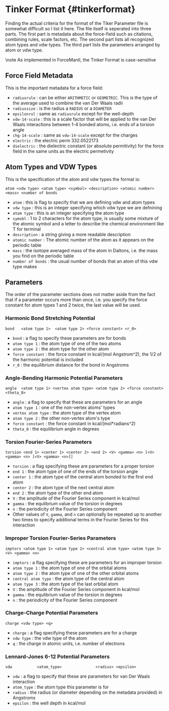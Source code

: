Tinker Format                                                    {#tinkerformat}
=============

Finding the actual criteria for the format of the Tiker Parameter file is
somewhat difficult so I list it here.  The file itself is seperated into three
parts.  The first part is metadata about the force-field such as citations,
combining rules, scale factors, etc.  The second part lists all recognized atom
types and vdw types.  The third part lists the parameters arranged by atom or
vdw type.

\note As implemented in ForceManII, the Tinker Format is case-sensitive

## Force Field Metadata

This is the important metadata for a force field:

- `radiusrule` : can be either `ARITHMETIC` or `GEOMETRIC`.  This is the type of
   the average used to combine the van Der Waals radii
- `radiussize` : is the radius a `RADIUS` or a `DIAMETER`
- `epsilonrul` : same as `radiusrule` except for the well-depth
- `vdw-14-scale` : this is a scale factor that will be applied to the van Der 
   Waals interactions between 1-4 bonded atoms, i.e. ends of a torsion angle
- `chg-14-scale` : same as `vdw-14-scale` except for the charges
- `electric` : the electric perm                332.0522173
- `dielectric` : the dielectric constant (or absolute permitivity) for the force
   field in the same units as the electric permetivity

## Atom Types and VDW Types

This is the specification of the atom and vdw types the format is:

```
atom <vdw type> <atom type> <symbol> <description> <atomic number> <mass> <number of bonds
```

- `atom` : this is flag to specify that we are defining vdw and atom types
- `vdw type` : this is an integer specifying which vdw type we are defnining
- `atom type` : this is an integer specifying the atom type
- `symobl` : 1 to 2 characters for the atom type, is usually some mixture of the atomic
  symbol and a letter to describe the chemical environment like T for terminal
- `description` : a string giving a more readable description
- `atomic number` : The atomic number of the atom as it appears on the periodic
  table
- `mass` : the isotope averaged mass of the atom in Daltons, i.e. the mass you 
  find on the periodic table
- `number of bonds` : the usual number of bonds that an atom of this vdw type
  makes

## Parameters

The order of the parameter sections does not matter aside from the fact that if
a parameter occurs more than once, i.e. you specify the force constant for
atom types 1 and 2 twice, the last value will be used.

### Harmonic Bond Stretching Potential

```
bond   <atom type 1>  <atom type 2> <force constant> <r_0>
```

- `bond` : a flag to specify these parameters are for bonds
- `atom type 1` : the atom type of one of the two atoms
- `atom type 2` : the atom type for the other atom
- `force constant` : the force constant in kcal/(mol Angstrom^2), the 1/2 of
  the harmonic potential is included
- `r_0` : the equilibrium distance for the bond in Angstroms

### Angle-Bending Harmonic Potential Parameters

```
angle  <atom type 1> <vertex atom type> <atom type 2> <force constant> <theta_0>
```

- `angle` : a flag to specify that these are parameters for an angle
- `atom type 1` : one of the non-vertex atoms' types
- `vertex atom type` : the atom type of the vertex atom
- `atom type 2` : the other non-vertex atom's type
- `force constant` : the force constant in kcal/(mol*radians^2)
- `theta_0` : the equilibrium angle in degrees

### Torsion Fourier-Series Parameters
```
torsion <end 1> <center 1> <center 2> <end 2> <V> <gamma> <n> [<V> <gamma> <n> [<V> <gamma> <n>]] 
```

- `torsion` : a flag specifying these are parameters for a proper torsion
- `end 1` : the atom type of one of the ends of the torsion angle
- `center 1` : the atom type of the central atom bonded to the first end atom
- `center 2` : the atom type of the next central atom
- `end 2` : the atom type of the other end atom
- `V` : the amplitude of the Fourier Series component in kcal/mol
- `gamma` : the equlibrium value of the torsion in degrees
- `n` : the periodicity of the Fourier Series component
- Other values of `V`, `gamma`, and `n` can optionally be repeated up to another
  two times to specify additional terms in the Fourier Series for this 
  interaction

### Improper Torsion Fourier-Series Parameters
```
imptors <atom type 1> <atom type 2> <central atom type> <atom type 3> <V> <gamma> <n>
```

- `imptors` : a flag specifying these are parameters for an improper torsion
- `atom type 1` : the atom type of one of the orbital atoms
- `atom type 2` : the atom type of one of the other orbital atoms
- `central atom type` : the atom type of the central atom
- `atom type 3` : the atom type of the last orbital atom
- `V` : the amplitude of the Fourier Series component in kcal/mol
- `gamma` : the equlibrium value of the torsion in degrees
- `n` : the periodicity of the Fourier Series component

### Charge-Charge Potential Parameters

```
charge <vdw type> <q>
```

- `charge` : a flag specifying these parameters are for a charge
- `vdw type` : the vdw type of the atom
- `q` : the charge in atomic units, i.e. number of electrons


### Lennard-Jones 6-12 Potential Parameters

```
vdw           <atom_type>               <radius> <epsilon>
```

- `vdw` : a flag to specify that these are parameters for van Der Waals 
  interaction
- `atom_type` : the atom type this parameter is for
- `radius` : the radius (or diameter depending on the metadata provided) in
  Angstroms
- `epsilon` : the well depth in kcal/mol




